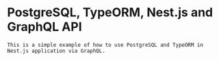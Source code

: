 # PostgreSQL, TypeORM, Nest.js and GraphQL API

```
This is a simple example of how to use PostgreSQL and TypeORM in Nest.js application via GraphQL.
```
